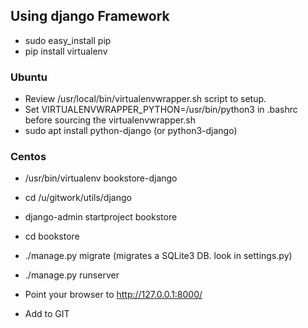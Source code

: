 ## Using django Framework
  * sudo easy_install pip
  * pip install virtualenv

  ### Ubuntu
  * Review /usr/local/bin/virtualenvwrapper.sh script to setup.
  * Set VIRTUALENVWRAPPER_PYTHON=/usr/bin/python3 in .bashrc before
    sourcing the virtualenvwrapper.sh
  * sudo apt install python-django (or python3-django)

  ### Centos
  * /usr/bin/virtualenv bookstore-django

  * cd /u/gitwork/utils/django
  * django-admin startproject bookstore
  * cd bookstore
  * ./manage.py migrate (migrates a SQLite3 DB. look in settings.py)
  * ./manage.py runserver
  * Point your browser to http://127.0.0.1:8000/

  * Add to GIT
